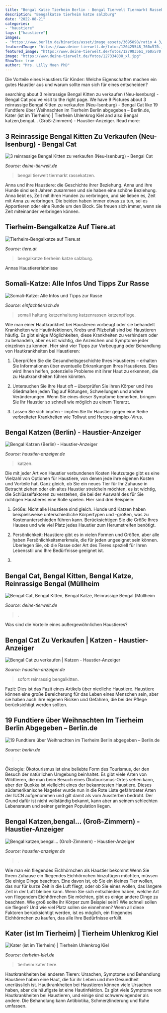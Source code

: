 ```yaml
---
title: "Bengal Katze Tierheim Berlin - Bengal Tierwelt Tiermarkt Rassekatzen"
description: "Bengalkatze tierheim katze salzburg"
date: "2022-08-21"
categories:
- "haustiere"
tags: ["haustiere"]
images:
- "https://www.berlin.de/binaries/asset/image_assets/3695898/ratio_4_3/1609158712/800x600/"
featuredImage: "https://www.deine-tierwelt.de/fotos/120425548_760x570.jpg"
featured_image: "https://www.deine-tierwelt.de/fotos/127983561_760x570.jpg"
image: "https://www.deine-tierwelt.de/fotos/127334838_xl.jpg"
ShowToc: true
author: "Mrs. Lilly Moen PhD"
---
```



Die Vorteile eines Haustiers für Kinder: Welche Eigenschaften machen ein gutes Haustier aus und warum sollte man sich für eines entscheiden?

	

		
searching about 3 reinrassige Bengal Kitten zu verkaufen (Neu-Isenburg) - Bengal Cat you've visit to the right page. We have 9 Pictures about 3 reinrassige Bengal Kitten zu verkaufen (Neu-Isenburg) - Bengal Cat like 19 Fundtiere über Weihnachten im Tierheim Berlin abgegeben – Berlin.de, Kater (ist im Tierheim) | Tierheim Uhlenkrog Kiel and also Bengal katzen,bengal… (Groß-Zimmern) - Haustier-Anzeiger. Read more:
		
    
## 3 Reinrassige Bengal Kitten Zu Verkaufen (Neu-Isenburg) - Bengal Cat

<img loading=lazy src="https://www.deine-tierwelt.de/fotos/128141115_760x570.jpg" onerror="this.onerror=null;this.src='https://tse1.mm.bing.net/th?id=OIP.b-T-HfFIURuDB2W07tmiSgHaFj&amp;pid=15.1';" alt="3 reinrassige Bengal Kitten zu verkaufen (Neu-Isenburg) - Bengal Cat">

_Source: deine-tierwelt.de_

>bengal tierwelt tiermarkt rassekatzen. 

	

Anna und ihre Haustiere: die Geschichte ihrer Beziehung.
Anna und ihre Hunde sind seit Jahren zusammen und sie haben eine schöne Beziehung. Anna liebt es, Zeit mit ihren Hunden zu verbringen, und sie lieben es, Zeit mit Anna zu verbringen. Die beiden haben immer etwas zu tun, sei es Apportieren oder eine Runde um den Block. Sie freuen sich immer, wenn sie Zeit miteinander verbringen können.

    
## Tierheim-Bengalkatze Auf Tiere.at

<img loading=lazy src="https://bilder.tiere.de/Katzen/Bengalkatze-Katze-T_1625739964.129722.jpg" onerror="this.onerror=null;this.src='https://tse2.mm.bing.net/th?id=OIP.bdxZRSnYt7nbTcfm5aub6AAAAA&amp;pid=15.1';" alt="Tierheim-Bengalkatze auf Tiere.at">

_Source: tiere.at_

>bengalkatze tierheim katze salzburg. 

	

Annas Haustiererlebnisse

    
## Somali-Katze: Alle Infos Und Tipps Zur Rasse

<img loading=lazy src="https://einfachtierisch.de/media/cache/article_teaser/cms/2014/12/somali-katze-sitzt-auf-kratzbaum-haltung-shutterstock-nelik.jpg?595617" onerror="this.onerror=null;this.src='https://tse3.mm.bing.net/th?id=OIP.wOC21USqj9hc9_05WTs0RAHaFh&amp;pid=15.1';" alt="Somali-Katze: Alle Infos und Tipps zur Rasse">

_Source: einfachtierisch.de_

>somali haltung katzenhaltung katzenrassen katzenpflege. 

	

Wie man einer Hautkrankheit bei Haustieren vorbeugt oder sie behandelt
Krankheiten wie Hautinfektionen, Krebs und Pilzbefall sind bei Haustieren häufig. Es gibt einige Möglichkeiten, diese Krankheiten zu verhindern oder zu behandeln, aber es ist wichtig, die Anzeichen und Symptome jeder einzelnen zu kennen. Hier sind vier Tipps zur Vorbeugung oder Behandlung von Hautkrankheiten bei Haustieren:
1. Überprüfen Sie die Gesundheitsgeschichte Ihres Haustieres – erhalten Sie Informationen über eventuelle Erkrankungen Ihres Haustieres. Dies wird Ihnen helfen, potenzielle Probleme mit ihrer Haut zu erkennen, die zu Hautkrankheiten führen könnten.

2. Untersuchen Sie ihre Haut oft – überprüfen Sie ihren Körper und ihre Gliedmaßen jeden Tag auf Rötungen, Schwellungen und andere Veränderungen. Wenn Sie eines dieser Symptome bemerken, bringen Sie Ihr Haustier so schnell wie möglich zu einem Tierarzt.

3. Lassen Sie sich impfen – impfen Sie Ihr Haustier gegen eine Reihe verbreiteter Krankheiten wie Tollwut und Herpes-simplex-Virus.

    
## Bengal Katzen (Berlin) - Haustier-Anzeiger

<img loading=lazy src="https://www.deine-tierwelt.de/fotos/127983561_760x570.jpg" onerror="this.onerror=null;this.src='https://tse1.mm.bing.net/th?id=OIP.-fFR7920OIji9mbuzTAWFQHaFj&amp;pid=15.1';" alt="Bengal Katzen (Berlin) - Haustier-Anzeiger">

_Source: haustier-anzeiger.de_

>katzen. 

	

Die mit jeder Art von Haustier verbundenen Kosten
Heutzutage gibt es eine Vielzahl von Optionen für Haustiere, von denen jede ihre eigenen Kosten und Vorteile hat. Ganz gleich, ob Sie ein neues Tier für Ihr Zuhause in Betracht ziehen oder ein altes Haustier streicheln möchten, es ist wichtig, die Schlüsselfaktoren zu verstehen, die bei der Auswahl des für Sie richtigen Haustieres eine Rolle spielen. Hier sind drei Beispiele:
1. Größe: Nicht alle Haustiere sind gleich. Hunde und Katzen haben beispielsweise unterschiedliche Körpertypen und -größen, was zu Kostenunterschieden führen kann. Berücksichtigen Sie die Größe Ihres Hauses und wie viel Platz jedes Haustier zum Herumstreifen benötigt.

2. Persönlichkeit: Haustiere gibt es in vielen Formen und Größen, aber alle haben Persönlichkeitsmerkmale, die für jeden ungeeignet sein können. Überlegen Sie, ob die Rasse oder Art des Tieres speziell für Ihren Lebensstil und Ihre Bedürfnisse geeignet ist.

3.

    
## Bengal Cat, Bengal Kitten, Bengal Katze, Reinrassige Bengal (Müllheim

<img loading=lazy src="https://www.deine-tierwelt.de/fotos/127334838_xl.jpg" onerror="this.onerror=null;this.src='https://tse4.mm.bing.net/th?id=OIP.TbJxJv7GgIeJSjH4cDSvUgHaEK&amp;pid=15.1';" alt="Bengal Cat, Bengal Kitten, Bengal Katze, Reinrassige Bengal (Müllheim">

_Source: deine-tierwelt.de_

>. 

	

Was sind die Vorteile eines außergewöhnlichen Haustieres?

    
## Bengal Cat Zu Verkaufen | Katzen - Haustier-Anzeiger

<img loading=lazy src="https://images0.dhd24.com/128660889_xl.jpg" onerror="this.onerror=null;this.src='https://tse4.mm.bing.net/th?id=OIP.WByd7L1YcgLybajHY_MP6gHaJ4&amp;pid=15.1';" alt="Bengal Cat zu verkaufen | Katzen - Haustier-Anzeiger">

_Source: haustier-anzeiger.de_

>sofort reinrassig bengalkitten. 

	

Fazit:
Dies ist das Fazit eines Artikels über niedliche Haustiere. Haustiere können eine große Bereicherung für das Leben eines Menschen sein, aber sie haben auch ihre eigenen Risiken und Gefahren, die bei der Pflege berücksichtigt werden sollten.

    
## 19 Fundtiere über Weihnachten Im Tierheim Berlin Abgegeben – Berlin.de

<img loading=lazy src="https://www.berlin.de/binaries/asset/image_assets/3695898/ratio_4_3/1609158712/800x600/" onerror="this.onerror=null;this.src='https://tse2.mm.bing.net/th?id=OIP.x1VRyVmpZwoT4tP2iXEb3QHaFj&amp;pid=15.1';" alt="19 Fundtiere über Weihnachten im Tierheim Berlin abgegeben – Berlin.de">

_Source: berlin.de_

>. 

	

Ökologie:
Ökotourismus ist eine beliebte Form des Tourismus, der den Besuch der natürlichen Umgebung beinhaltet. Es gibt viele Arten von Wildtieren, die man beim Besuch eines Ökotourismus-Ortes sehen kann, aber der Quokka ist vielleicht eines der bekanntesten Haustiere. Dieses südamerikanische Nagetier wurde nun in die Rote Liste gefährdeter Arten der IUCN aufgenommen und gilt damit als vom Aussterben bedroht. Der Grund dafür ist nicht vollständig bekannt, kann aber an seinem schlechten Lebensraum und seiner geringen Population liegen.

    
## Bengal Katzen,bengal… (Groß-Zimmern) - Haustier-Anzeiger

<img loading=lazy src="https://www.deine-tierwelt.de/fotos/120425548_760x570.jpg" onerror="this.onerror=null;this.src='https://tse2.mm.bing.net/th?id=OIP.11f6rGk9qBN8VB4W_XiiAAHaFj&amp;pid=15.1';" alt="Bengal katzen,bengal… (Groß-Zimmern) - Haustier-Anzeiger">

_Source: haustier-anzeiger.de_

>. 

	

Wie man ein fliegendes Eichhörnchen als Haustier bekommt
Wenn Sie Ihrem Zuhause ein fliegendes Eichhörnchen hinzufügen möchten, müssen Sie einige Dinge beachten. Eine davon ist, ob Sie ein kleines Tier wollen, das nur für kurze Zeit in die Luft fliegt, oder ob Sie eines wollen, das längere Zeit in der Luft bleiben kann. Wenn Sie sich entschieden haben, welche Art von fliegendem Eichhörnchen Sie möchten, gibt es einige andere Dinge zu beachten. Wie groß sollte ihr Körper zum Beispiel sein? Wie schnell sollen sie fliegen? Und wie viel Platz sollen sie einnehmen? Wenn all diese Faktoren berücksichtigt werden, ist es möglich, ein fliegendes Eichhörnchen zu kaufen, das alle Ihre Bedürfnisse erfüllt.

    
## Kater (ist Im Tierheim) | Tierheim Uhlenkrog Kiel

<img loading=lazy src="https://www.tierheim-kiel.de/media/k2/items/cache/39547fd2a413fab9e69ded0654a4e0f8_L.jpg" onerror="this.onerror=null;this.src='https://tse1.mm.bing.net/th?id=OIP.OIkvO2rL7Lax1B9nRra2EAHaLz&amp;pid=15.1';" alt="Kater (ist im Tierheim) | Tierheim Uhlenkrog Kiel">

_Source: tierheim-kiel.de_

>tierheim kater tiere. 

	

Hautkrankheiten bei anderen Tieren: Ursachen, Symptome und Behandlung
Haustiere haben eine Haut, die für ihr Leben und ihre Gesundheit unerlässlich ist. Hautkrankheiten bei Haustieren können viele Ursachen haben, aber die häufigste ist eine Hautinfektion. Es gibt viele Symptome von Hautkrankheiten bei Haustieren, und einige sind schwerwiegender als andere. Die Behandlung kann Antibiotika, Schmerzlinderung und Ruhe umfassen.

